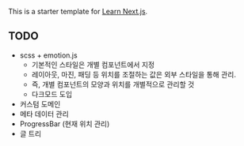 This is a starter template for [Learn Next.js](https://nextjs.org/learn).


TODO
---
- scss + emotion.js
  - 기본적인 스타일은 개별 컴포넌트에서 지정
  - 레이아웃, 마진, 패딩 등 위치를 조절하는 값은 외부 스타일을 통해 관리.
  - 즉, 개별 컴포넌트의 모양과 위치를 개별적으로 관리할 것
  - 다크모드 도입
- 커스텀 도메인
- 메타 데이터 관리
- ProgressBar (현재 위치 관리)
- 글 트리